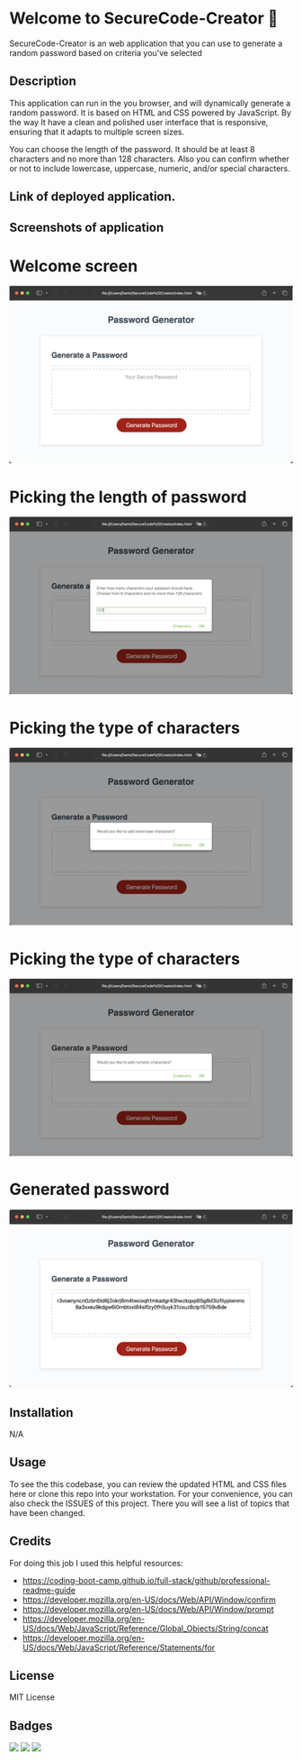 # Welcome to SecureCode-Creator 🔐

SecureCode-Creator is an web application that you can use to generate a random password based on criteria you've selected 

## Description

This application can run in the you browser, and will  dynamically generate a random password. It is based on HTML and CSS powered by JavaScript. By the way It have a clean and polished user interface that is responsive, ensuring that it adapts to multiple screen sizes.

You can choose the length of the password. It should be at least 8 characters and no more than 128 characters. Also you can confirm whether or not to include lowercase, uppercase, numeric, and/or special characters.

## Link of deployed application.



## Screenshots of application

# Welcome screen

![Alt text](./Screensots/1.png "Welcome screen")

# Picking the length of password

![Alt text](./Screensots/2.png "Picking the length of password")

# Picking the type of characters

![Alt text](./Screensots/3.png "Picking the type of characters")

# Picking the type of characters

![Alt text](./Screensots/4.png "Picking the type of characters")

# Generated password

![Alt text](./Screensots/5.png "Generated password")

## Installation

N/A

## Usage

To see the this codebase, you can review the updated HTML and CSS files here or clone this repo into your workstation. For your convenience, you can also check the ISSUES of this project. There you will see a list of topics that have been changed.

## Credits

For doing this job I used this helpful resources: 

- https://coding-boot-camp.github.io/full-stack/github/professional-readme-guide
- https://developer.mozilla.org/en-US/docs/Web/API/Window/confirm
- https://developer.mozilla.org/en-US/docs/Web/API/Window/prompt
- https://developer.mozilla.org/en-US/docs/Web/JavaScript/Reference/Global_Objects/String/concat
- https://developer.mozilla.org/en-US/docs/Web/JavaScript/Reference/Statements/for


## License

MIT License

## Badges


<img src="https://img.shields.io/badge/CSS3-1572B6?style=for-the-badge&logo=css3&logoColor=white" />    

<img src="https://img.shields.io/badge/HTML5-E34F26?style=for-the-badge&logo=html5&logoColor=white" />  

<img src="https://img.shields.io/badge/JavaScript-F7DF1E?style=for-the-badge&logo=javascript&logoColor=black" />  